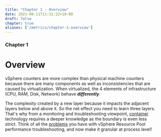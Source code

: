 ```yaml
---
title: "Chapter 1 - Overview"
date: 2021-06-11T11:31:22+10:00
draft: false
chapter: true
aliases: ['/metrics/chapter-1-overview']
---
```


### Chapter 1

# Overview

vSphere counters are more complex than physical machine counters because there are many components as well as inconsistencies that are caused by virtualization. When virtualized, the 4 elements of infrastructure (CPU, RAM, Disk, Network) behave ***differently***.

The complexity created by a new layer because it impacts the adjacent layers below and above it. So the net effect you need to learn three layers. That's why from a monitoring and troubleshooting viewpoint, [container](https://en.wikipedia.org/wiki/OS-level_virtualization) technology requires a deeper knowledge as the boundary is even less strict. Think of all the [problems](https://www.settlersoman.com/ftf-012-resource-pools-in-practice/) you have with vSphere Resource Pool performance troubleshooting, and now make it granular at process level!

